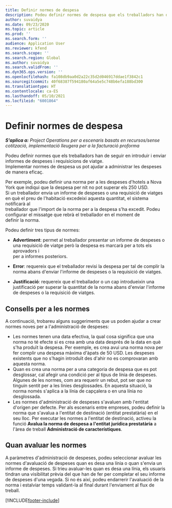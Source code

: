 ```yaml
---
title: Definir normes de despesa
description: Podeu definir normes de despesa que els treballadors han de seguir en introduir i enviar informes de despeses i requisicions de viatge.
author: suvaidya
ms.date: 09/23/2020
ms.topic: article
ms.prod: ''
ms.search.form: ''
audience: Application User
ms.reviewer: kfend
ms.search.scope: ''
ms.search.region: Global
ms.author: suvaidya
ms.search.validFrom: ''
ms.dyn365.ops.version: ''
ms.openlocfilehash: fa108db9aa0d2a22c35d2d046917ddae1f3842c1
ms.sourcegitcommit: 40f68387f594180af64a5e5c748b6efa188bd300
ms.translationtype: HT
ms.contentlocale: ca-ES
ms.lasthandoff: 05/10/2021
ms.locfileid: "6001864"
---
```

# <a name="define-expense-policies"></a>Definir normes de despesa

_**S'aplica a:** Project Operations per a escenaris basats en recursos/sense cotització, implementació lleugera per a la facturació proforma_

Podeu definir normes que els treballadors han de seguir en introduir i enviar informes de despeses i requisicions de viatge.         
Implementar normes de despesa us pot ajudar a administrar les despeses de manera eficaç.         

Per exemple, podeu definir una norma per a les despeses d'hotels a Nova York que indiqui que la despesa per nit no pot superar els 250 USD.       
Si un treballador envia un informe de despeses o una requisició de viatges en què el preu de l'habitació excedeixi aquesta quantitat, el sistema notificarà al         
treballador que l'import de la norma per a la despesa s'ha excedit. Podeu configurar el missatge que rebrà el treballador en el moment de        
definir la norma.      
        
Podeu definir tres tipus de normes:         
        
- **Advertiment**: permet al treballador presentar un informe de despeses o una requisició de viatge però la despesa es marcarà per a tots els aprovadors i         
  per a informes posteriors.        

- **Error**: requereix que el treballador revisi la despesa per tal de complir la norma abans d'enviar l'informe de despeses o la requisició de viatges.        
 
 - **Justificació**: requereix que el treballador o un cap introdueixin una justificació per superar la quantitat de la norma abans d'enviar l'informe de despeses o la requisició de viatges.        

## <a name="policy-tips"></a>Consells per a les normes
A continuació, trobareu alguns suggeriments que us poden ajudar a crear normes noves per a l'administració de despeses: 

- Les normes tenen una data efectiva, la qual cosa significa que una norma no té efecte si es crea amb una data després de la data en què s'ha produït la despesa. Per exemple, es crea avui una norma nova per fer complir una despesa màxima d'àpats de 50 USD. Les despeses existents que no s'hagin introduït des d'ahir no es comprovaran amb aquesta norma.
- Quan es crea una norma per a una categoria de despesa que es pot desglossar, cal afegir una condició per al tipus de línia de despeses. Algunes de les normes, com ara requerir un rebut, pot ser que no tinguin sentit per a les línies desglossades. En aquesta situació, la norma només s'aplica a la línia de capçalera o en una línia no desglossada. 
- Les normes d'administració de despeses s'avaluen amb l'entitat d'origen per defecte. Per als escenaris entre empreses, podeu definir la norma que s'avalua a l'entitat de destinació (entitat prestatària) en el seu lloc. Per executar les normes a l'entitat de destinació, activeu la funció **Avalua la norma de despesa a l'entitat jurídica prestatària** a l'àrea de treball **Administració de característiques**.

## <a name="when-to-evaluate-policies"></a>Quan avaluar les normes

A paràmetres d'administració de despeses, podeu seleccionar avaluar les normes d'avaluació de despeses quan es desa una línia o quan s'envia un informe de despeses. Si trieu avaluar-les quan es desa una línia, els usuaris tindran una visibilitat prèvia del que han de fer per completar el seu informe de despeses d'una vegada. Si no és així, podeu endarrerir l'avaluació de la norma i estalviar temps validant-la al final durant l'enviament al flux de treball.


[!INCLUDE[footer-include](../includes/footer-banner.md)]